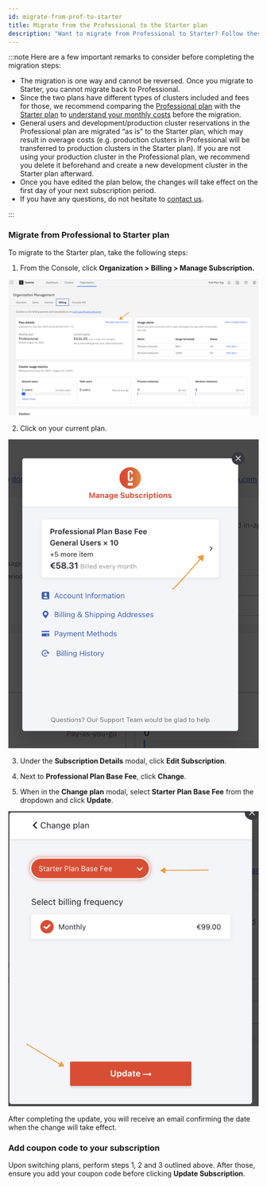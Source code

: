 ```yaml
---
id: migrate-from-prof-to-starter
title: Migrate from the Professional to the Starter plan
description: "Want to migrate from Professional to Starter? Follow these steps."
---
```


:::note
Here are a few important remarks to consider before completing the migration steps:

- The migration is one way and cannot be reversed. Once you migrate to Starter, you cannot migrate back to Professional.
- Since the two plans have different types of clusters included and fees for those, we recommend comparing the [Professional plan](https://camunda.com/blog/2023/05/camunda-professional-edition-accelerate-projects/) with the [Starter plan](https://camunda.com/blog/2023/09/camunda-starter/) to [understand your monthly costs](https://camunda.com/pricing/starter-plan-price-calculator/) before the migration.
- General users and development/production cluster reservations in the Professional plan are migrated “as is” to the Starter plan, which may result in overage costs (e.g. production clusters in Professional will be transferred to production clusters in the Starter plan). If you are not using your production cluster in the Professional plan, we recommend you delete it beforehand and create a new development cluster in the Starter plan afterward.
- Once you have edited the plan below, the changes will take effect on the first day of your next subscription period.
- If you have any questions, do not hesitate to [contact us](https://camunda.com/contact/).

:::

### Migrate from Professional to Starter plan

To migrate to the Starter plan, take the following steps:

1. From the Console, click **Organization > Billing > Manage Subscription.**

![console manage subscription](./img/cc-entrypoint.png)

2. Click on your current plan.

![console click current plan](./img/console-retrieve-plan.png)

3. Under the **Subscription Details** modal, click **Edit Subscription**.

4. Next to **Professional Plan Base Fee**, click **Change**.

5. When in the **Change plan** modal, select **Starter Plan Base Fee** from the dropdown and click **Update**.

![console switch and update plan](./img/console-switch-update-plan.png)

After completing the update, you will receive an email confirming the date when the change will take effect.

### Add coupon code to your subscription

Upon switching plans, perform steps 1, 2 and 3 outlined above. After those, ensure you add your coupon code before clicking **Update Subscription**.
